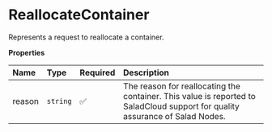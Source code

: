 # ReallocateContainer

Represents a request to reallocate a container.

**Properties**

| Name   | Type     | Required | Description                                                                                                                   |
| :----- | :------- | :------- | :---------------------------------------------------------------------------------------------------------------------------- |
| reason | `string` | ✅       | The reason for reallocating the container. This value is reported to SaladCloud support for quality assurance of Salad Nodes. |
